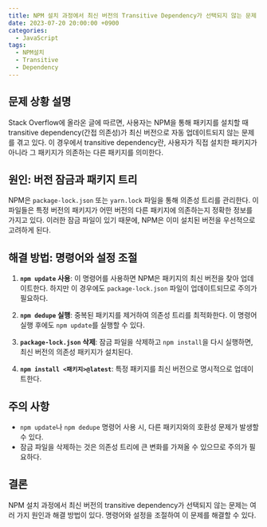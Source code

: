 ```yaml
---
title: NPM 설치 과정에서 최신 버전의 Transitive Dependency가 선택되지 않는 문제
date: 2023-07-20 20:00:00 +0900
categories:
  - JavaScript
tags:
  - NPM설치
  - Transitive
  - Dependency
---
```


## 문제 상황 설명

Stack Overflow에 올라온 글에 따르면, 사용자는 NPM을 통해 패키지를 설치할 때 transitive dependency(간접 의존성)가 최신 버전으로 자동 업데이트되지 않는 문제를 겪고 있다. 이 경우에서 transitive dependency란, 사용자가 직접 설치한 패키지가 아니라 그 패키지가 의존하는 다른 패키지를 의미한다.

## 원인: 버전 잠금과 패키지 트리

NPM은 `package-lock.json` 또는 `yarn.lock` 파일을 통해 의존성 트리를 관리한다. 이 파일들은 특정 버전의 패키지가 어떤 버전의 다른 패키지에 의존하는지 정확한 정보를 가지고 있다. 이러한 잠금 파일이 있기 때문에, NPM은 이미 설치된 버전을 우선적으로 고려하게 된다.

## 해결 방법: 명령어와 설정 조절

1. **`npm update` 사용**: 이 명령어를 사용하면 NPM은 패키지의 최신 버전을 찾아 업데이트한다. 하지만 이 경우에도 `package-lock.json` 파일이 업데이트되므로 주의가 필요하다.

2. **`npm dedupe` 실행**: 중복된 패키지를 제거하여 의존성 트리를 최적화한다. 이 명령어 실행 후에도 `npm update`를 실행할 수 있다.

3. **`package-lock.json` 삭제**: 잠금 파일을 삭제하고 `npm install`을 다시 실행하면, 최신 버전의 의존성 패키지가 설치된다.

4. **`npm install <패키지>@latest`**: 특정 패키지를 최신 버전으로 명시적으로 업데이트한다.

## 주의 사항

- `npm update`나 `npm dedupe` 명령어 사용 시, 다른 패키지와의 호환성 문제가 발생할 수 있다.
- 잠금 파일을 삭제하는 것은 의존성 트리에 큰 변화를 가져올 수 있으므로 주의가 필요하다.

## 결론

NPM 설치 과정에서 최신 버전의 transitive dependency가 선택되지 않는 문제는 여러 가지 원인과 해결 방법이 있다. 명령어와 설정을 조절하여 이 문제를 해결할 수 있다.